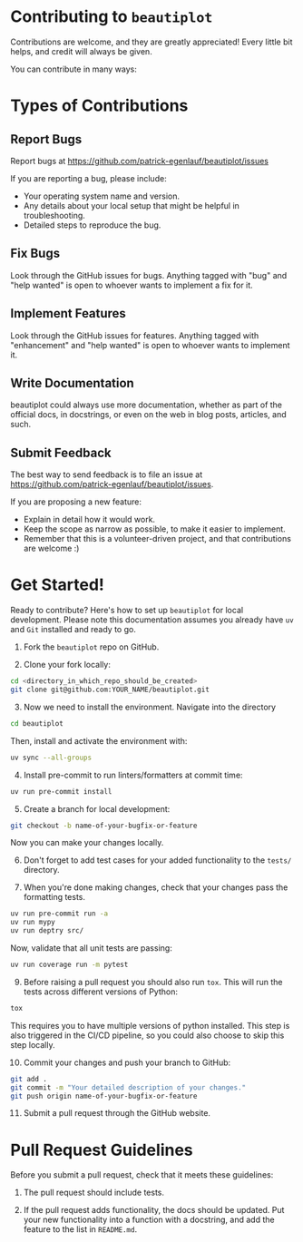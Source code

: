 # Contributing to `beautiplot`

Contributions are welcome, and they are greatly appreciated!
Every little bit helps, and credit will always be given.

You can contribute in many ways:

# Types of Contributions

## Report Bugs

Report bugs at https://github.com/patrick-egenlauf/beautiplot/issues

If you are reporting a bug, please include:

- Your operating system name and version.
- Any details about your local setup that might be helpful in troubleshooting.
- Detailed steps to reproduce the bug.

## Fix Bugs

Look through the GitHub issues for bugs.
Anything tagged with "bug" and "help wanted" is open to whoever wants to implement a fix for it.

## Implement Features

Look through the GitHub issues for features.
Anything tagged with "enhancement" and "help wanted" is open to whoever wants to implement it.

## Write Documentation

beautiplot could always use more documentation, whether as part of the official docs, in docstrings, or even on the web in blog posts, articles, and such.

## Submit Feedback

The best way to send feedback is to file an issue at https://github.com/patrick-egenlauf/beautiplot/issues.

If you are proposing a new feature:

- Explain in detail how it would work.
- Keep the scope as narrow as possible, to make it easier to implement.
- Remember that this is a volunteer-driven project, and that contributions
  are welcome :)

# Get Started!

Ready to contribute? Here's how to set up `beautiplot` for local development.
Please note this documentation assumes you already have `uv` and `Git` installed and ready to go.

1. Fork the `beautiplot` repo on GitHub.

2. Clone your fork locally:

```bash
cd <directory_in_which_repo_should_be_created>
git clone git@github.com:YOUR_NAME/beautiplot.git
```

3. Now we need to install the environment. Navigate into the directory

```bash
cd beautiplot
```

Then, install and activate the environment with:

```bash
uv sync --all-groups
```

4. Install pre-commit to run linters/formatters at commit time:

```bash
uv run pre-commit install
```

5. Create a branch for local development:

```bash
git checkout -b name-of-your-bugfix-or-feature
```

Now you can make your changes locally.

6. Don't forget to add test cases for your added functionality to the `tests/` directory.

7. When you're done making changes, check that your changes pass the formatting tests.

```bash
uv run pre-commit run -a
uv run mypy
uv run deptry src/
```

Now, validate that all unit tests are passing:

```bash
uv run coverage run -m pytest
```

9. Before raising a pull request you should also run `tox`.
   This will run the tests across different versions of Python:

```bash
tox
```

This requires you to have multiple versions of python installed.
This step is also triggered in the CI/CD pipeline, so you could also choose to skip this step locally.

10. Commit your changes and push your branch to GitHub:

```bash
git add .
git commit -m "Your detailed description of your changes."
git push origin name-of-your-bugfix-or-feature
```

11. Submit a pull request through the GitHub website.

# Pull Request Guidelines

Before you submit a pull request, check that it meets these guidelines:

1. The pull request should include tests.

2. If the pull request adds functionality, the docs should be updated.
   Put your new functionality into a function with a docstring, and add the feature to the list in `README.md`.
